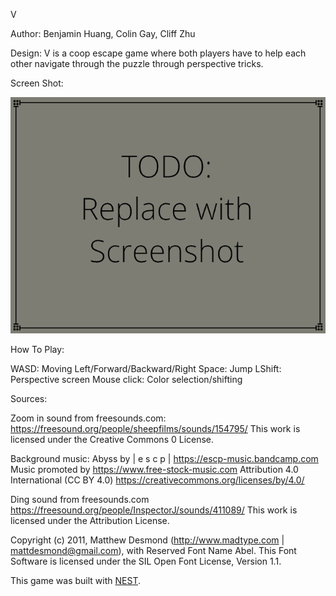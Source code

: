 V

Author: Benjamin Huang, Colin Gay, Cliff Zhu

Design: V is a coop escape game where both players have to help each other navigate through 
the puzzle through perspective tricks.

Screen Shot:

![Screen Shot](screenshot.png)

How To Play:

WASD: Moving Left/Forward/Backward/Right
Space: Jump
LShift: Perspective screen
Mouse click: Color selection/shifting

Sources:

Zoom in sound from freesounds.com:
https://freesound.org/people/sheepfilms/sounds/154795/
This work is licensed under the Creative Commons 0 License.

Background music:
Abyss by | e s c p | https://escp-music.bandcamp.com
Music promoted by https://www.free-stock-music.com
Attribution 4.0 International (CC BY 4.0)
https://creativecommons.org/licenses/by/4.0/

Ding sound from freesounds.com
https://freesound.org/people/InspectorJ/sounds/411089/
This work is licensed under the Attribution License.

Copyright (c) 2011, Matthew Desmond (http://www.madtype.com | mattdesmond@gmail.com), with Reserved Font Name Abel.
This Font Software is licensed under the SIL Open Font License, Version 1.1.

This game was built with [NEST](NEST.md).
